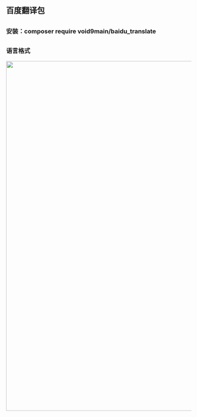 ## 百度翻译包
## 
### 安装：composer require void9main/baidu_translate
## 
### 语言格式
<img src="https://gss0.bdstatic.com/70cFfyinKgQIm2_p8IuM_a/daf/pic/item/91ef76c6a7efce1b1fde01aca051f3deb58f65db.jpg" width="950px"/>